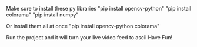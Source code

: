 Make sure to install these py libraries
"pip install opencv-python"
"pip install colorama"
"pip install numpy"

 Or install them all at once
 "pip install opencv-python colorama"

 Run the project and it will turn your live video feed to ascii
 Have Fun!

